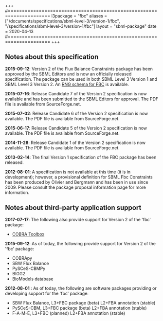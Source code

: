 +++
#=====================================================================
l3package = "fbc"
aliases = ["/documents/specifications/sbml-level-3/version-1/fbc", "/specifications/sbml-level-3/version-1/fbc"]
layout    = "sbml-package"
date      = 2020-04-13
#=====================================================================
+++

## Notes about this specification

**2015-09-12**: Version 2 of the Flux Balance Constraints package has been approved by the SBML Editors and is now an officially released specification.  The package can be used in both SBML Level&nbsp;3 Version&nbsp;1 and SBML Level&nbsp;3 Version&nbsp;2.  An [RNG schema for FBC](https://sourceforge.net/p/sbml/code/HEAD/tree/trunk/specifications/RelaxNG/sbml-fbc-v2/sbml-fbc-v2.rng) is available.

**2015-07-16**: Release Candidate 7 of the Version 2 specification is now available and has been submitted to the SBML Editors for approval. The PDF file is available from SourceForge.net.

**2015-07-02**: Release Candidate 6 of the Version 2 specification is now available. The PDF file is available from SourceForge.net.

**2015-06-17**: Release Candidate 5 of the Version 2 specification is now available. The PDF file is available from SourceForge.net.

**2014-11-28**: Release Candidate 1 of the Version 2 specification is now available. The PDF file is available from SourceForge.net.

**2013-02-14**: The final Version 1 specification of the FBC package has been released.

**2012-08-01**: A specification is not available at this time (it is in development); however, a provisional definition for SBML Fbc Constraints has been produced by Olivier and Bergmann and has been in use since 2009. Please consult the package proposal information page for more information.


## Notes about third-party application support

**2017-07-17**: The following also provide support for Version 2 of the 'fbc' package:
* [COBRA Toolbox](https://opencobra.github.io/cobratoolbox/latest/)


**2015-09-12**: As of today, the following provide support for Version 2 of the 'fbc' package:
* COBRApy
* SBW Flux Balance
* PySCeS-CBMPy
* BIGG2
* BioModels database

**2012-08-01** : As of today, the following are software packages providing or developing support for the 'fbc' package:
* SBW Flux Balance, L3+FBC package (beta) L2+FBA annotation (stable)
* PySCeS-CBM, L3+FBC package (beta) L2+FBA annotation (stable)
* F-A-M-E, L3+FBC (planned) L2+FBA annotation (stable)
